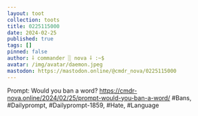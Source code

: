 ```yaml
---
layout: toot
collection: toots
title: 0225115000
date: 2024-02-25
published: true
tags: []
pinned: false
author: ⸸ commander ░ nova ⸸ :~$
avatar: /img/avatar/daemon.jpeg
mastodon: https://mastodon.online/@cmdr_nova/0225115000
---
```


Prompt: Would you ban a word? https://cmdr-nova.online/2024/02/25/prompt-would-you-ban-a-word/ #Bans, #Dailyprompt, #Dailyprompt-1859, #Hate, #Language
